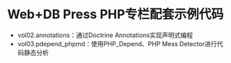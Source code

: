 # Web+DB Press PHP专栏配套示例代码

- vol02.annotations：通过Doctrine Annotations实现声明式编程
- vol03.pdepend_phpmd：使用PHP_Depend、PHP Mess Detector进行代码静态分析
